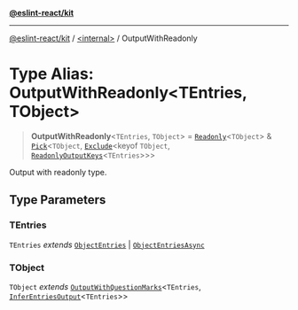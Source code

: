 [**@eslint-react/kit**](../../README.md)

***

[@eslint-react/kit](../../README.md) / [\<internal\>](../README.md) / OutputWithReadonly

# Type Alias: OutputWithReadonly\<TEntries, TObject\>

> **OutputWithReadonly**\<`TEntries`, `TObject`\> = [`Readonly`](Readonly.md)\<`TObject`\> & [`Pick`](Pick.md)\<`TObject`, [`Exclude`](Exclude.md)\<keyof `TObject`, [`ReadonlyOutputKeys`](ReadonlyOutputKeys.md)\<`TEntries`\>\>\>

Output with readonly type.

## Type Parameters

### TEntries

`TEntries` *extends* [`ObjectEntries`](../interfaces/ObjectEntries.md) \| [`ObjectEntriesAsync`](../interfaces/ObjectEntriesAsync.md)

### TObject

`TObject` *extends* [`OutputWithQuestionMarks`](OutputWithQuestionMarks.md)\<`TEntries`, [`InferEntriesOutput`](InferEntriesOutput.md)\<`TEntries`\>\>
